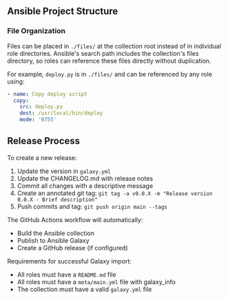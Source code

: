 ## Ansible Project Structure

### File Organization

Files can be placed in `./files/` at the collection root instead of in individual role directories. Ansible's search path includes the collection's files directory, so roles can reference these files directly without duplication.

For example, `deploy.py` is in `./files/` and can be referenced by any role using:

```yaml
- name: Copy deploy script
  copy:
    src: deploy.py
    dest: /usr/local/bin/deploy
    mode: '0755'
```

## Release Process

To create a new release:

1. Update the version in `galaxy.yml`
2. Update the CHANGELOG.md with release notes
3. Commit all changes with a descriptive message
4. Create an annotated git tag: `git tag -a v0.0.X -m "Release version 0.0.X - Brief description"`
5. Push commits and tag: `git push origin main --tags`

The GitHub Actions workflow will automatically:
- Build the Ansible collection
- Publish to Ansible Galaxy
- Create a GitHub release (if configured)

Requirements for successful Galaxy import:
- All roles must have a `README.md` file
- All roles must have a `meta/main.yml` file with galaxy_info
- The collection must have a valid `galaxy.yml` file